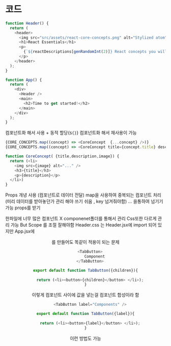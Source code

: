 # 코드
```javascript
function Header() {
  return (
    <header>
      <img src="src/assets/react-core-concepts.png" alt="Stylized atom" />
      <h1>React Essentials</h1>
      <p>
        {`${reactDescriptions[genRandomInt(2)]} React concepts you will need for almost any app you are going to build!`}
      </p>
    </header>
  );
}

function App() {
  return (
    <div>
      <Header />  
      <main>
        <h2>Time to get started!</h2>
      </main>
    </div>
  );
}
```
컴포넌트화 해서 사용 + 동적 할당{`${}`}
컴포넌트화 해서 재사용이 가능

```Javascript
{CORE_CONCEPTS.map((concept) => <CoreConcept  {...concept} />)}
{CORE_CONCEPTS.map((concept) => <CoreConcept title={concept.title} description={concept.description} image={concept.image} />)}

function CoreConcept( {title,description,image}) {
  return (<li>
    <img src={image} alt="..." />
    <h3>{title}</h3>
    <p>{description}</p>
  </li>)
}


```
Props 개녕 사용 (컴포넌트로 데이터 전달)
map을 사용하여 중복되는 컴포넌트 처리 (미리 데이터를 받아놓던가 관리 해야 쓰기 쉬움 , key 넘겨줘야함) ... 을통하여 넘기기 가능
props를 받기

한파일에 너무 많은 컴포넌트 X componenet폴더를 통해서 관리 Css또한 다르게 관리 가능 But Scope 를 조절 잘해야함
Header.css 는 Header.jsx에 import 되어 있지만 App.jsx에 <header>를 만들어도 똑같이 적용이 되는 문제 

```javascript
    <TabButton>
        Component
    </TabButton>

export default function TabButton({children}){
    
    return (<li><button>{children}</button> </li>);
}

```
이렇게 컴포넌트 사이에 값을 넣는걸 컴포넌트 합성이라 함



```javascript
     <TabButton label="Components" /> 

export default function TabButton({label}){
    
    return (<li><button>{label}</button> </li>);
}
```
이런 방법도 가능 